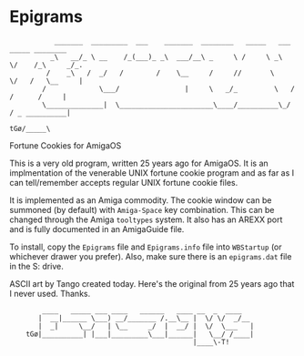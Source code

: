 # Epigrams


               _______  _________  ___    _______  ________   _____   ___  _____ ________  
              _\   __/_ \ __    /_(___)_ _\  ___/__\ _     \ /     \ _\  \/    /_\     _/_.
             /    _\   /  _/   /        /    \__     /     //       \    \/   /   \__     |
            /             \___/                |     \   _/_         \   /   /      /     |
            \______________|  \_______________________\____/__________\_/   / _ __________|
                                                                   tGø/_____\   

Fortune Cookies for AmigaOS

This is a very old program, written 25 years ago for AmigaOS. It is an implmentation of the venerable UNIX fortune cookie
program and as far as I can tell/remember accepts regular UNIX fortune cookie files. 

It is implemented as an Amiga commodity. The cookie window can be summoned (by default) with `Amiga-Space` key combination.
This can be changed through the Amiga `tooltypes` system. It also has an AREXX port and is fully documented in an AmigaGuide file.

To install, copy the `Epigrams` file and `Epigrams.info` file into `WBStartup`
(or whichever drawer you prefer). Also, make sure there is an `epigrams.dat`
file in the S: drive.

ASCII art by Tango created today. Here's the original from 25 years ago that I never used. Thanks.

            ____   _____ ___ ____   ______   ____ __  _  ____
           |  __|______ \___) __/_______ /.__\__ |  \/ \/  _/__
           |  _|     \__/   | \__     _/  |  __/ |  \/  \___   |
        tGø|__________| |___|_________\___|______|   \__/ /____|
                                                 |____\-T!
